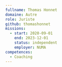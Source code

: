```yaml
---
fullname: Thomas Honnet
domaine: Autre
role: Juriste
github: thomashonnet
missions:
  - start: 2020-09-01
    end: 2023-12-01
    status: independent
    employer: NUMA
competences:
  - Coaching
---
```


